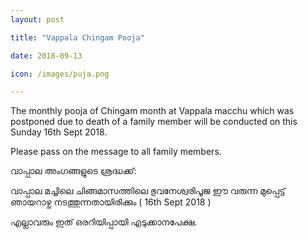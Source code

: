 ```yaml
---
layout: post

title: "Vappala Chingam Pooja"

date: 2018-09-13

icon: /images/puja.png

---
```


The monthly pooja of Chingam month at Vappala macchu which was postponed due to death of a family member will be conducted on this Sunday 16th Sept 2018.

Please pass on the message to all family members.

വാപ്പാല അംഗങ്ങളുടെ ശ്രദ്ധക്ക്:

വാപ്പാല മച്ചിലെ ചിങ്ങമാസത്തിലെ  ഭുവനേശ്വരിപൂജ ഈ വരുന്ന  മുപ്പെട്ട്  ഞായറാഴ്ച നടത്തുന്നതായിരിക്കും ( 16th Sept 2018 )

എല്ലാവരും ഇത് ഒരറിയിപ്പായി എടുക്കാനപേക്ഷ.
